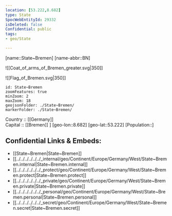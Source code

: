 ```yaml
---
location: [53.222,8.682] 
type: State
SpocWebEntityId: 29332
isDeleted: false
Confidential: public
tags:
- geo/State

---
```


[name::State~Bremen] 
[name-abbr::BN] 

![[Coat_of_arms_of_Bremen_greater.svg|350]] 


![[Flag_of_Bremen.svg|350]] 

```leaflet
id: State~Bremen
zoomFeatures: true 
minZoom: 2 
maxZoom: 18
geojsonFolder: ./State~Bremen/
markerFolder: ./State~Bremen/
```

Country :: [[Germany]]  
Capital ::  [[Bremen]] ] 
[geo-lon::8.682] 
[geo-lat::53.222] 
[Population::] 



## Confidential Links & Embeds: 
- [[State~Bremen|State~Bremen]] 
- [[../../../../../../_internal/geo/Continent/Europe/Germany/West/State~Bremen.internal|State~Bremen.internal]] 
- [[../../../../../../_protect/geo/Continent/Europe/Germany/West/State~Bremen.protect|State~Bremen.protect]] 
- [[../../../../../../_private/geo/Continent/Europe/Germany/West/State~Bremen.private|State~Bremen.private]] 
- [[../../../../../../_personal/geo/Continent/Europe/Germany/West/State~Bremen.personal|State~Bremen.personal]] 
- [[../../../../../../_secret/geo/Continent/Europe/Germany/West/State~Bremen.secret|State~Bremen.secret]] 
